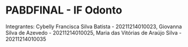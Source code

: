 # PABDFINAL - IF Odonto

Integrantes:
Cybelly Francisca Silva Batista - 20211214010023,
Giovanna Silva de Azevedo - 20211214010025,
Maria das Vitórias de Araújo Silva - 20211214010035
